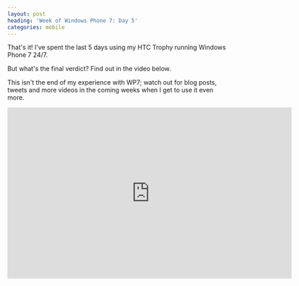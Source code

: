 ```yaml
---
layout: post
heading: 'Week of Windows Phone 7: Day 5'
categories: mobile
---
```


That's it! I've spent the last 5 days using my HTC Trophy running Windows Phone 7 24/7.

But what's the final verdict? Find out in the video below.

This isn't the end of my experience with WP7; watch out for blog posts, tweets and more videos in the coming weeks when I get to use it even more.

<span class="youtube"><iframe title="YouTube video player" class="youtube-player" type="text/html" width="640" height="385" src="http://www.youtube.com/embed/gp3nE5t1LBI?wmode=transparent&amp;fs=1&amp;hl=en&amp;modestbranding=1&amp;iv_load_policy=3&amp;showsearch=0&amp;rel=0&amp;theme=dark&amp;hd=1" frameborder="0" allowfullscreen=""></iframe></span>